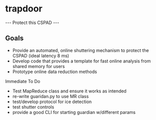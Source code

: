 trapdoor
========

 --- Protect this CSPAD ---
 
 Goals
 -----
* Provide an automated, online shuttering mechanism to protect the CSPAD (ideal latency 8 ms)
* Develop code that provides a template for fast online analysis from shared memory for users
* Prototype online data reduction methods

Immediate To Do

* Test MapReduce class and ensure it works as intended 
* re-write guaridan.py to use MR class
* test/develop protocol for ice detection
* test shutter controls
* provide a good CLI for starting guardian w/different params 

